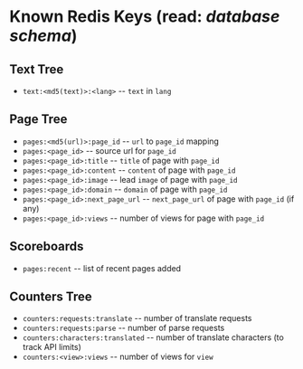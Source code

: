 # Known Redis Keys (read: _database schema_)

## Text Tree
* `text:<md5(text)>:<lang>` -- `text` in `lang`

## Page Tree
* `pages:<md5(url)>:page_id` -- `url` to `page_id` mapping
* `pages:<page_id>` -- source url for `page_id`
* `pages:<page_id>:title` -- `title` of page with `page_id`
* `pages:<page_id>:content` -- `content` of page with `page_id`
* `pages:<page_id>:image` -- lead `image` of page with `page_id`
* `pages:<page_id>:domain` -- `domain` of page with `page_id`
* `pages:<page_id>:next_page_url` -- `next_page_url` of page with `page_id` (if any)
* `pages:<page_id>:views` -- number of views for page with `page_id`

## Scoreboards
* `pages:recent` -- list of recent pages added

## Counters Tree
* `counters:requests:translate` -- number of translate requests
* `counters:requests:parse` -- number of parse requests
* `counters:characters:translated` -- number of translate characters (to track API limits)
* `counters:<view>:views` -- number of views for `view`
